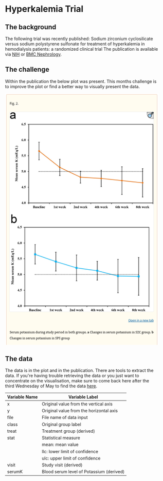 # Hyperkalemia Trial

## The background

The following trial was recently published:
Sodium zirconium cyclosilicate versus sodium polystyrene sulfonate for treatment of hyperkalemia in hemodialysis patients: a randomized clinical trial
The publication is available via [NIH](https://pmc.ncbi.nlm.nih.gov/articles/PMC12054224/) or [BMC Nephrology](https://bmcnephrol.biomedcentral.com/articles/10.1186/s12882-025-04129-9).

## The challenge
Within the publication the below plot was present. This months challenge is to improve the plot or find a better way to visually present the data.

![Original plot from publication](Fig2.PNG)

## The data
The data is in the plot and in the publication. There are tools to extract the data. If you're having trouble retrieving the data or you just want to concentrate on the visualisation, make sure to come back here after the third Wednesday of May to find the data [here](https://github.com/VIS-SIG/Wonderful-Wednesdays/blob/master/data/2025/2025-05-14/fig2data.csv).

| Variable Name | Variable Label                           |
|---------------|------------------------------------------|
| x             | Original value from the vertical axis    |
| y             | Original value from the horizontal axis  |
| file          | File name of data input                  |
| class         | Original group label                     |
| treat         | Treatment group (derived)                |
| stat          | Statistical measure                      |
|               |   mean: mean value                       |
|               |   llc:  lower limit of confidence        |
|               |   ulc:  upper limit of confidence        |
| visit         | Study visit (derived)                    |
| serumK        | Blood serum level of Potassium (derived) |
